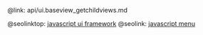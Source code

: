 @link: api/ui.baseview_getchildviews.md

@seolinktop: [javascript ui framework](https://webix.com)
@seolink: [javascript menu](https://webix.com/widget/menu/)